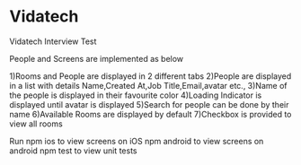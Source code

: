 # Vidatech
Vidatech Interview Test

People and Screens are implemented as below

1)Rooms and People are displayed in 2 different tabs
2)People are displayed in a list with details Name,Created At,Job Title,Email,avatar etc.,
3)Name of the people is displayed in their favourite color
4)Loading Indicator is displayed until avatar is displayed
5)Search for people can be done by their name 
6)Available Rooms are displayed by default
7)Checkbox is provided to view all rooms

Run 
npm ios to view screens on iOS
npm android to view screens on android
npm test to view unit tests

